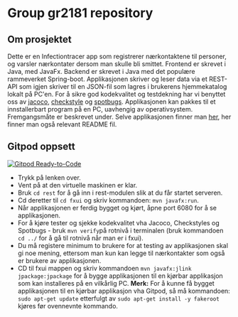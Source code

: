 # Group gr2181 repository

## Om prosjektet

Dette er en Infectiontracer app som registrerer nærkontaktene til personer, og varsler nærkontater dersom man skulle bli smittet. Frontend er skrevet i Java, med JavaFx. Backend er skrevet i Java med det populære rammeverket Spring-boot. Applikasjonen skriver og leser data via et REST-API som igjen skriver til en JSON-fil som lagres i brukerens hjemmekatalog lokalt på PC'en. For å sikre god kodekvalitet og testdekning har vi benyttet oss av [jacoco](https://www.eclemma.org/jacoco/), [checkstyle](https://checkstyle.sourceforge.io/) og [spotbugs](https://spotbugs.github.io/). 
Applikasjonen kan pakkes til et innstallerbart program på en PC, uavhengig av operativsystem. Fremgangsmåte er beskrevet under.
Selve applikasjonen finner man [her](Infectiontracer), her finner man også relevant README fil.

## Gitpod oppsett

[![Gitpod Ready-to-Code](https://img.shields.io/badge/Gitpod-Ready--to--Code-blue?logo=gitpod)](https://gitpod.stud.ntnu.no/#https://gitlab.stud.idi.ntnu.no/it1901/groups-2021/gr2181/gr2181)

- Trykk på lenken over.
- Vent på at den virtuelle maskinen er klar.
- Bruk `cd rest` for å gå inn i rest-modulen slik at du får startet serveren.
- Cd deretter til `cd fxui` og skriv kommandoen: `mvn javafx:run`.
- Når applikasjonen er ferdig bygget og kjørt, åpne port 6080 for å se applikasjonen.
- For å kjøre tester og sjekke kodekvalitet vha Jacoco, Checkstyles og Spotbugs - bruk `mvn verify`på rotnivå i terminalen (bruk kommandoen `cd ../` for å gå til rotnivå når man er i fxui).
- Du må registere minimum to brukere for at testing av applikasjonen skal gi noe mening, ettersom man kun kan legge til nærkontakter som også er brukere av applikasjonen.
- CD til fxui mappen og skriv kommandoen `mvn javafx:jlink jpackage:jpackage` for å bygge applikasjonen til en kjørbar applikasjon som kan installeres på en vilkårlig PC. **Merk:** For å kunne få bygget applikasjonen til en kjørbar applikasjon vha Gitpod, 
så må kommandoen: `sudo apt-get update` etterfulgt av `sudo apt-get install -y fakeroot` kjøres før ovennevnte kommando.
